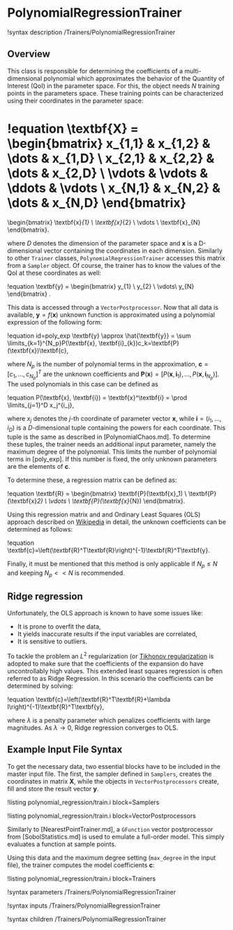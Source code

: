 # PolynomialRegressionTrainer

!syntax description /Trainers/PolynomialRegressionTrainer

## Overview

This class is responsible for determining the coefficients of a multi-dimensional polynomial which
approximates the behavior of the Quantity of Interest (QoI) in the parameter space.
For this, the object needs $N$ training points in the parameters space.
These training points can be characterized using their coordinates in the parameter space:

!equation
\textbf{X} =
\begin{bmatrix}
x_{1,1} & x_{1,2} & \dots  & x_{1,D} \\
x_{2,1} & x_{2,2} & \dots  & x_{2,D} \\
\vdots  & \vdots  & \ddots & \vdots  \\
x_{N,1} & x_{N,2} & \dots  & x_{N,D}
\end{bmatrix}
=
\begin{bmatrix}
\textbf{x}_{1} \\
\textbf{x}_{2} \\
\vdots  \\
\textbf{x}_{N}
\end{bmatrix}.

where $D$ denotes the dimension of the parameter space and $\textbf{x}$ is a
D-dimensional vector containing the coordinates in each dimension.
Similarly to other `Trainer` classes, `PolynomialRegressionTrainer` accesses this matrix
from a `Sampler` object. Of course, the trainer has to know the values of the QoI at
these coordinates as well:

!equation
\textbf{y} =
\begin{bmatrix}
y_{1} \\
y_{2} \\
\vdots\\
y_{N}
\end{bmatrix}
.

This data is accessed through a `VectorPostprocessor`. Now that all data is available,
$\textbf{y}=f(\textbf{x})$ unknown function is approximated using a polynomial expression of the following form:

!equation id=poly_exp
\textbf{y} \approx \hat{\textbf{y}} = \sum \limits_{k=1}^{N_p}P(\textbf{x}, \textbf{i}_{k})c_k=\textbf{P}(\textbf{x})\textbf{c},

where $N_p$ is the number of polynomial terms in the approximation, $\textbf{c}=[c_1,...,c_{N_p}]^T$ are the
unknown coefficients and $\textbf{P}(\textbf{x})=[P(\textbf{x}, \textbf{i}_{1}),...,P(\textbf{x}, \textbf{i}_{N_p})]$.
The used polynomials in this case can be defined as

!equation
P(\textbf{x}, \textbf{i}) = \textbf{x}^\textbf{i} = \prod \limits_{j=1}^D x_j^{i_j},

where $x_j$ denotes the $j$-th coordinate of parameter vector $\textbf{x}$,
while $\textbf{i}=(i_1,...,i_D)$ is a $D$-dimensional tuple containing the powers
for each coordinate. This tuple is the same as described in [PolynomialChaos.md].
To determine these tuples, the trainer needs an additional input parameter, namely
the maximum degree of the polynomial. This limits the number of polynomial terms in
[poly_exp]. If this number is fixed, the only unknown parameters are the elements of
$\textbf{c}$.

To determine these, a regression matrix can be defined as:

!equation
\textbf{R} =
\begin{bmatrix}
\textbf{P}(\textbf{x}_1) \\
\textbf{P}(\textbf{x}_2) \\
\vdots  \\
\textbf{P}(\textbf{x}_{N})
\end{bmatrix}.

Using this regression matrix and and Ordinary Least Squares (OLS) approach described on
[Wikipedia](https://en.wikipedia.org/wiki/Polynomial_regression) in detail, the unknown
coefficients can be determined as follows:

!equation
\textbf{c}=\left(\textbf{R}^T\textbf{R}\right)^{-1}\textbf{R}^T\textbf{y}.

Finally, it must be mentioned that this method is only applicable if $N_p \leq N$
and keeping $N_p << N$ is recommended.

## Ridge regression

Unfortunately, the OLS approach is known to have some issues like:
- It is prone to overfit the data,
- It yields inaccurate results if the input variables are correlated,
- It is sensitive to outliers.

To tackle the problem an $L^2$ regularization (or
[Tikhonov regularization](https://en.wikipedia.org/wiki/Regularized_least_squares) is adopted
to make sure that the coefficients of the expansion do have uncontrollably high values.
This extended least squares regression is often referred to as Ridge Regression.
In this scenario the coefficients can be determined by solving:

!equation
\textbf{c}=\left(\textbf{R}^T\textbf{R}+\lambda I\right)^{-1}\textbf{R}^T\textbf{y},

where $\lambda$ is a penalty parameter which penalizes coefficients with large
magnitudes. As $\lambda \rightarrow 0$, Ridge regression converges to OLS.     

## Example Input File Syntax

To get the necessary data, two essential blocks have to be included in the master input file.
The first, the sampler defined in `Samplers`, creates the coordinates in matrix $\textbf{X}$, while
the objects in `VectorPostprocessors` create, fill and store the result vector $\textbf{y}$.

!listing polynomial_regression/train.i block=Samplers

!listing polynomial_regression/train.i block=VectorPostprocessors

Similarly to [NearestPointTrainer.md], a `GFunction` vector postprocessor from [SobolStatistics.md] is
used to emulate a full-order model. This simply evaluates a function at sample points.

Using this data and the maximum degree setting (`max_degree` in the input file),
the trainer computes the model coefficients $\textbf{c}$:

!listing polynomial_regression/train.i block=Trainers

!syntax parameters /Trainers/PolynomialRegressionTrainer

!syntax inputs /Trainers/PolynomialRegressionTrainer

!syntax children /Trainers/PolynomialRegressionTrainer
